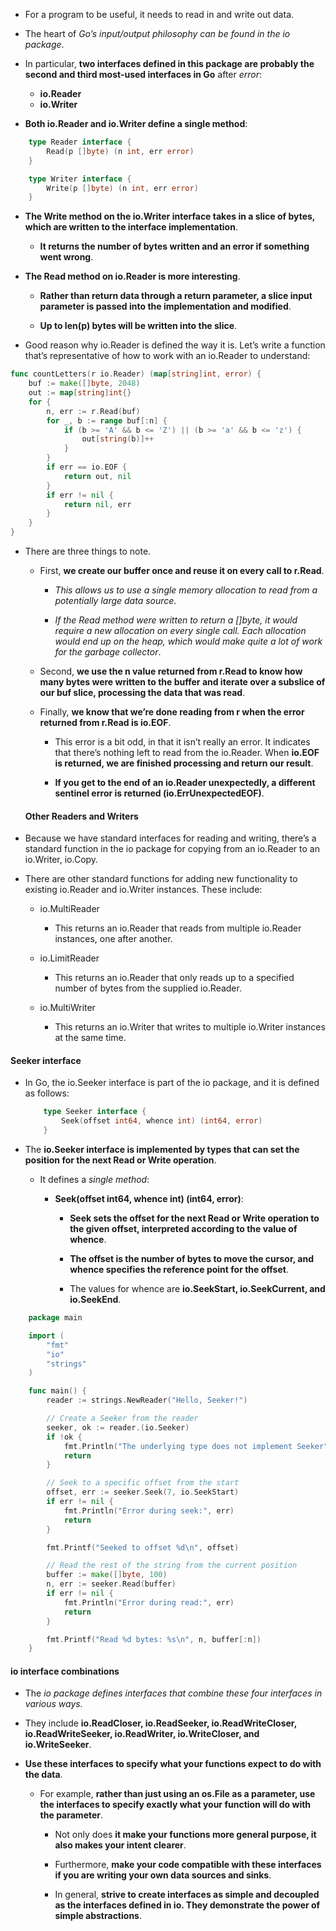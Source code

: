 - For a program to be useful, it needs to read in and write out data. 

- The heart of *Go’s input/output philosophy can be found in the io package*. 

- In particular, **two interfaces defined in this package are probably the second and third most-used interfaces in Go** after *error*:

  - **io.Reader** 
  - **io.Writer**

- **Both io.Reader and io.Writer define a single method**:


```go
    type Reader interface {
        Read(p []byte) (n int, err error)
    }

    type Writer interface {
        Write(p []byte) (n int, err error)
    }
```

- **The Write method on the io.Writer interface takes in a slice of bytes, which are written to the interface implementation**. 
  
  - **It returns the number of bytes written and an error if something went wrong**. 

- **The Read method on io.Reader is more interesting**.
  
  - **Rather than return data through a return parameter, a slice input parameter is passed into the implementation and modified**. 
  
  - **Up to len(p) bytes will be written into the slice**.


- Good reason why io.Reader is defined the way it is. Let’s write a function that’s representative of how to work with an io.Reader to understand:

```go
func countLetters(r io.Reader) (map[string]int, error) {
    buf := make([]byte, 2048)
    out := map[string]int{}
    for {
        n, err := r.Read(buf)
        for _, b := range buf[:n] {
            if (b >= 'A' && b <= 'Z') || (b >= 'a' && b <= 'z') {
                out[string(b)]++
            }
        }
        if err == io.EOF {
            return out, nil
        }
        if err != nil {
            return nil, err
        }
    }
}
```

- There are three things to note. 
  
  - First, **we create our buffer once and reuse it on every call to r.Read**. 
    
    - *This allows us to use a single memory allocation to read from a potentially large data source*. 
  
    - *If the Read method were written to return a []byte, it would require a new allocation on every single call. Each allocation would end up on the heap, which would make quite a lot of work for the garbage collector*.
  
  - Second, **we use the n value returned from r.Read to know how many bytes were written to the buffer and iterate over a subslice of our buf slice, processing the data that was read**.

  - Finally, **we know that we’re done reading from r when the error returned from r.Read is io.EOF**. 
    
    - This error is a bit odd, in that it isn’t really an error. It indicates that there’s nothing left to read from the io.Reader. When **io.EOF is returned, we are finished processing and return our result**.
    
    - **If you get to the end of an io.Reader unexpectedly, a different sentinel error is returned (io.ErrUnexpectedEOF)**.


  #### Other Readers and Writers


- Because we have standard interfaces for reading and writing, there’s a standard function in the io package for copying from an io.Reader to an io.Writer, io.Copy.

- There are other standard functions for adding new functionality to existing io.Reader and io.Writer instances. These include:

  - io.MultiReader
  
    - This returns an io.Reader that reads from multiple io.Reader instances, one after another.
  
  - io.LimitReader

    - This returns an io.Reader that only reads up to a specified number of bytes from the supplied io.Reader.
  
  -  io.MultiWriter

     - This returns an io.Writer that writes to multiple io.Writer instances at the same time.

#### Seeker interface

- In Go, the io.Seeker interface is part of the io package, and it is defined as follows:

    ```go
        type Seeker interface {
            Seek(offset int64, whence int) (int64, error)
        }
    ```

- The **io.Seeker interface is implemented by types that can set the position for the next Read or Write operation**. 

  - It defines a *single method*:

    - **Seek(offset int64, whence int) (int64, error)**:
      
      - **Seek sets the offset for the next Read or Write operation to the given offset, interpreted according to the value of whence**.

      - **The offset is the number of bytes to move the cursor, and whence specifies the reference point for the offset**. 
      
      - The values for whence are **io.SeekStart, io.SeekCurrent, and io.SeekEnd**.

```go
    package main

    import (
        "fmt"
        "io"
        "strings"
    )

    func main() {
        reader := strings.NewReader("Hello, Seeker!")

        // Create a Seeker from the reader
        seeker, ok := reader.(io.Seeker)
        if !ok {
            fmt.Println("The underlying type does not implement Seeker")
            return
        }

        // Seek to a specific offset from the start
        offset, err := seeker.Seek(7, io.SeekStart)
        if err != nil {
            fmt.Println("Error during seek:", err)
            return
        }

        fmt.Printf("Seeked to offset %d\n", offset)

        // Read the rest of the string from the current position
        buffer := make([]byte, 100)
        n, err := seeker.Read(buffer)
        if err != nil {
            fmt.Println("Error during read:", err)
            return
        }

        fmt.Printf("Read %d bytes: %s\n", n, buffer[:n])
    }
```

#### io interface combinations

- The *io package defines interfaces that combine these four interfaces in various ways.*

- They include **io.ReadCloser, io.ReadSeeker, io.ReadWriteCloser, io.ReadWriteSeeker, io.ReadWriter, io.WriteCloser, and io.WriteSeeker**. 
  
- **Use these interfaces to specify what your functions expect to do with the data**. 
  
  - For example, **rather than just using an os.File as a parameter, use the interfaces to specify exactly what your function will do with the parameter**. 
  
    - Not only does **it make your functions more general purpose, it also makes your intent clearer**.
    
    - Furthermore, **make your code compatible with these interfaces if you are writing your own data sources and sinks**. 
    
    - In general, **strive to create interfaces as simple and decoupled as the interfaces defined in io. They demonstrate the power of simple abstractions**.